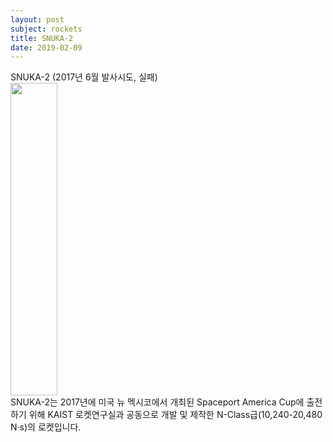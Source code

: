 ```yaml
---
layout: post
subject: rockets
title: SNUKA-2
date: 2019-02-09
---
```

SNUKA-2 (2017년 6월 발사시도, 실패)<br/>
<img src="https://github.com/hsb6350/hanaro.github.io/blob/master/assets/SNUKA2.jpg?raw=true" width="75" height="500"/><br/>
SNUKA-2는 2017년에 미국 뉴 멕시코에서 개최된 Spaceport America Cup에 출전하기 위해 KAIST 로켓연구실과 공동으로 개발 및 제작한 N-Class급(10,240-20,480 N·s)의 로켓입니다.<br/>
